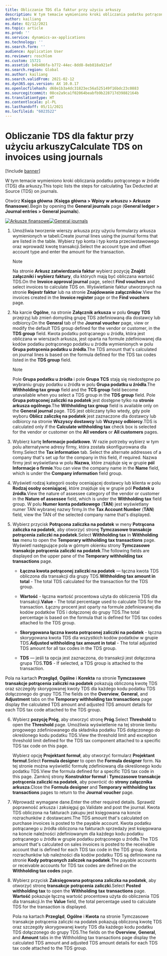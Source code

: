 ```yaml
---
title: Obliczanie TDS dla faktur przy użyciu arkuszy
description: W tym temacie wymieniono kroki obliczania podatku potrąconego w źródle (TDS) dla arkuszy.
author: kailiang
ms.date: 02/12/2021
ms.topic: article
ms.prod: ''
ms.service: dynamics-ax-applications
ms.technology: ''
ms.search.form: ''
audience: Application User
ms.reviewer: roschlom
ms.custom: 15721
ms.assetid: b4b406fa-b772-44ec-8dd8-8eb818a921ef
ms.search.region: Global
ms.author: kailiang
ms.search.validFrom: 2021-02-12
ms.dyn365.ops.version: AX 10.0.17
ms.openlocfilehash: d68e1b3a4dc31823ec56a525149f16bdc23c0883
ms.sourcegitcommit: 08ce2a9ca1f02064beabfb9b228717d39882164b
ms.translationtype: HT
ms.contentlocale: pl-PL
ms.lasthandoff: 05/11/2021
ms.locfileid: "6023522"
---
```

# <a name="calculate-tds-on-invoices-using-journals"></a><span data-ttu-id="df242-103">Obliczanie TDS dla faktur przy użyciu arkuszy</span><span class="sxs-lookup"><span data-stu-id="df242-103">Calculate TDS on invoices using journals</span></span>

[!include [banner](../includes/banner.md)]

<span data-ttu-id="df242-104">W tym temacie wymieniono kroki obliczania podatku potrąconego w źródle (TDS) dla arkuszy.</span><span class="sxs-lookup"><span data-stu-id="df242-104">This topic lists the steps for calculating Tax Deducted at Source (TDS) on journals.</span></span>

<span data-ttu-id="df242-105">Otwórz **Księga główna** (**Księga główna > Wpisy w arkuszu > Arkusze finansowe**).</span><span class="sxs-lookup"><span data-stu-id="df242-105">Begin by opening the **General journals** page (**General ledger > Journal entries > General journals**).</span></span>

<span data-ttu-id="df242-106">[![Arkusze finansowe](./media/apac-ind-TDS-57.png)](./media/apac-ind-TDS-57.png)</span><span class="sxs-lookup"><span data-stu-id="df242-106">[![General journals](./media/apac-ind-TDS-57.png)](./media/apac-ind-TDS-57.png)</span></span>

1. <span data-ttu-id="df242-107">Umożliwia tworzenie wierszy arkusza przy użyciu formularzy arkusza wymienionych w tabeli.</span><span class="sxs-lookup"><span data-stu-id="df242-107">Create journal lines using the journal forms that are listed in the table.</span></span> <span data-ttu-id="df242-108">Wybierz typ konta i typ konta przeciwstawowego oraz wprowadź kwotę transakcji.</span><span class="sxs-lookup"><span data-stu-id="df242-108">Select the account type and offset account type and enter the amount for the transaction.</span></span> 

   > [!NOTE]
   > <span data-ttu-id="df242-109">Na stronie **Arkusz zatwierdzania faktur** wybierz pozycję **Znajdź załączniki i wybierz faktury**, dla których mają być obliczana wartość TDS.</span><span class="sxs-lookup"><span data-stu-id="df242-109">On the **Invoice approval journal** page, select **Find vouchers** and select invoices to calculate TDS on.</span></span> <span data-ttu-id="df242-110">Wyświetlanie faktur utworzonych na stronie **Rejestr faktur** lub na stronie **Znajdowanie załączników**.</span><span class="sxs-lookup"><span data-stu-id="df242-110">View the invoices created in the **Invoice register** page or the **Find vouchers** page.</span></span>  

2. <span data-ttu-id="df242-111">Na karcie **Ogólne**, na stronie **Załącznik arkusza** w polu **Grupy TDS** przejrzyj lub zmień domyślną grupę TDS zdefiniowaną dla dostawcy lub odbiorcy.</span><span class="sxs-lookup"><span data-stu-id="df242-111">On the **General** tab of the **Journal voucher** page, view or modify the default TDS group defined for the vendor or customer, in the **TDS group** field.</span></span> <span data-ttu-id="df242-112">Kwota podatku potrącanego u źródła, która jest obliczana w wierszach arkusza, jest oparta na formule zdefiniowanej dla kodów podatku potrąconego podatku u źródła wymienionych w polu **Grupa potrącenia podatku u źródła**.</span><span class="sxs-lookup"><span data-stu-id="df242-112">The TDS amount that's calculated on journal lines is based on the formula defined for the TDS tax codes listed in the **TDS group** field.</span></span> 

   > [!NOTE]
   > <span data-ttu-id="df242-113">Pole **Grupa podatku u źródła** i pole **Grupa TCS** stają się niedostępne po wybraniu grupy podatku u źródła w polu **Grupa podatku u źródła**.</span><span class="sxs-lookup"><span data-stu-id="df242-113">The **Withholding tax group**  field and the **TCS group** field become unavailable when you select a TDS group in the **TDS group** field.</span></span> <span data-ttu-id="df242-114">Pole **Grupa potrąconej zaliczki na podatek** jest dostępne tylko na **stronie arkusza ogólnego**.</span><span class="sxs-lookup"><span data-stu-id="df242-114">The **Withholding tax group** field is available only on the **General journal** page.</span></span> <span data-ttu-id="df242-115">TDS jest obliczany tylko wtedy, gdy pole wyboru **Oblicz zaliczkę na podatek** jest zaznaczone dla dostawcy lub odbiorcy na stronie **Wszyscy dostawcy** lub **Wszyscy odbiorcy**.</span><span class="sxs-lookup"><span data-stu-id="df242-115">TDS is calculated only if the **Calculate withholding tax** check box is selected for the vendor or customer on the **All vendors** or **All customers** pages.</span></span>   

3. <span data-ttu-id="df242-116">Wybierz kartę **Informacje podatkowe**. W razie potrzeby wybierz w tym polu alternatywne adresy firmy, która została skonfigurowana dla firmy.</span><span class="sxs-lookup"><span data-stu-id="df242-116">Select the **Tax information** tab. Select the alternate addresses of a company that's set up for the company in this field, if required.</span></span> <span data-ttu-id="df242-117">Nazwa firmy jest wyświetlana w polu **Nazwa**, które znajduje się w grupie **pól Informacje o firmie**.</span><span class="sxs-lookup"><span data-stu-id="df242-117">You can view the company name in the **Name** field, which is under the **Company information** field group.</span></span> 

4. <span data-ttu-id="df242-118">Wyświetl rodzaj kategorii osoby oceniającej dostawcy lub klienta w polu **Rodzaj osoby oceniającej**, które znajduje się w grupie pól **Podatek u źródła**.</span><span class="sxs-lookup"><span data-stu-id="df242-118">View the nature of assessee category of the vendor or customer in the **Nature of assessee** field, which is under the **Withholding tax** field group.</span></span> <span data-ttu-id="df242-119">W polu **Numer konta podatkowego** (**TAN**) jest wyświetlany numer TAN wybranej nazwy firmy.</span><span class="sxs-lookup"><span data-stu-id="df242-119">In the **Tax Account Number** (**TAN**) field, view the TAN of the selected company name that's displayed.</span></span>  

5. <span data-ttu-id="df242-120">Wybierz przycisk **Potrącona zaliczka na podatek** w meny **Potrącona zaliczka na podatek**, aby otworzyć stronę **Tymczasowe transakcje potrącenia zaliczki na podatek**.</span><span class="sxs-lookup"><span data-stu-id="df242-120">Select **Withholding tax** in **Withholding tax** menu to open the **Temporary withholding tax transactions** page.</span></span> <span data-ttu-id="df242-121">Wyświetl następujące pola w górnym okienku strony **Tymczasowe transakcje potrącenia zaliczki na podatek**.</span><span class="sxs-lookup"><span data-stu-id="df242-121">The following fields are displayed on the upper pane of the **Temporary withholding tax transactions** page.</span></span>

   - <span data-ttu-id="df242-122">**Łączna kwota potrąconej zaliczki na podatek** — łączna kwota TDS obliczona dla transakcji dla grupy TDS.</span><span class="sxs-lookup"><span data-stu-id="df242-122">**Withholding tax amount in total** - The total TDS calculated for the transaction for the TDS group.</span></span>

   - <span data-ttu-id="df242-123">**Wartość** - łączna wartość procentowa użyta do obliczenia TDS dla transakcji.</span><span class="sxs-lookup"><span data-stu-id="df242-123">**Value** - The total percentage used to calculate TDS for the transaction.</span></span> <span data-ttu-id="df242-124">Łączny procent jest oparty na formule zdefiniowanej dla kodów podatków TDS i dołączonej do grupy TDS.</span><span class="sxs-lookup"><span data-stu-id="df242-124">The total percentage is based on the formula that is defined for TDS tax codes attached to the TDS group.</span></span>

   - <span data-ttu-id="df242-125">**Skorygowana łączna kwota potrąconej zaliczki na podatek** - łączna skorygowana kwota TDS dla wszystkich kodów podatków w grupie TDS.</span><span class="sxs-lookup"><span data-stu-id="df242-125">**Adjusted withholding tax amount in total** - The total adjusted TDS amount for all tax codes in the TDS group.</span></span>

   - <span data-ttu-id="df242-126">**TDS** — jeśli ta opcja jest zaznaczona, do transakcji jest dołączona grupa TDS.</span><span class="sxs-lookup"><span data-stu-id="df242-126">**TDS** - If selected, a TDS group is attached to the transaction.</span></span>

  <span data-ttu-id="df242-127">Pola na kartach **Przegląd**, **Ogólne** i **Korekta** na stronie **Tymczasowe transakcje potrącenia zaliczki na podatek** pokazują obliczoną kwotę TDS oraz szczegóły skorygowanej kwoty TDS dla każdego kodu podatku TDS dołączonego do grupy TDS.</span><span class="sxs-lookup"><span data-stu-id="df242-127">The fields on the **Overview**, **General**, and **Adjustment** tabs on the **Temporary withholding tax transactions** page display the calculated TDS amount and adjusted TDS amount details for each TDS tax code attached to the TDS group.</span></span>

6. <span data-ttu-id="df242-128">Wybierz **pozycję Próg**, aby otworzyć stronę **Próg**.</span><span class="sxs-lookup"><span data-stu-id="df242-128">Select **Threshold** to open the **Threshold** page.</span></span> <span data-ttu-id="df242-129">Umożliwia wyświetlenie na tej stronie limitu progowego zdefiniowanego dla składnika podatku TDS dołączonego do określonego kodu podatku TDS.</span><span class="sxs-lookup"><span data-stu-id="df242-129">View the threshold limit and exception threshold limit defined for the TDS tax component attached to a specific TDS tax code on this page.</span></span>

   <span data-ttu-id="df242-130">Wybierz opcję **Projektant formuł**, aby otworzyć formularz **Projektant formuł**.</span><span class="sxs-lookup"><span data-stu-id="df242-130">Select **Formula designer** to open the **Formula designer** form.</span></span> <span data-ttu-id="df242-131">Na tej stronie można wyświetlić formułę zdefiniowaną dla określonego kodu podatku TDS.</span><span class="sxs-lookup"><span data-stu-id="df242-131">View the formula defined for a specific TDS tax code in this page.</span></span> <span data-ttu-id="df242-132">Zamknij strony **Konstruktor formuł** i **Tymczasowe transakcje potrącenia zaliczki na podatek**, aby powrócić do **strony załącznika arkusza**.</span><span class="sxs-lookup"><span data-stu-id="df242-132">Close the **Formula designer** and **Temporary withholding tax transactions** pages to return to the **Journal voucher** page.</span></span>

8. <span data-ttu-id="df242-133">Wprowadź wymagane dane.</span><span class="sxs-lookup"><span data-stu-id="df242-133">Enter the other required details.</span></span> <span data-ttu-id="df242-134">Sprawdź poprawność arkusza i zaksięguj go.</span><span class="sxs-lookup"><span data-stu-id="df242-134">Validate and post the journal.</span></span> <span data-ttu-id="df242-135">Kwota TDS obliczona na fakturach zakupu jest księgowana na koncie rozrachunków z dostawcami.</span><span class="sxs-lookup"><span data-stu-id="df242-135">The TDS amount that's calculated on purchase invoices is posted to the payable account.</span></span> <span data-ttu-id="df242-136">Kwota podatku potrącanego u źródła obliczona na fakturach sprzedaży jest księgowana na koncie należności zdefiniowanym dla każdego kodu podatku potrącanego u źródła w grupie podatku potrąconego u źródła.</span><span class="sxs-lookup"><span data-stu-id="df242-136">The TDS amount that's calculated on sales invoices is posted to the receivable account that is defined for each TDS tax code in the TDS group.</span></span> <span data-ttu-id="df242-137">Konta rozrachunków lub należności dla kodów podatku TDS są definiowane na stronie **Kody potrąconych zaliczek na podatek**.</span><span class="sxs-lookup"><span data-stu-id="df242-137">The payable accounts or receivable accounts for TDS tax codes are defined on the **Withholding tax codes** page.</span></span>

9. <span data-ttu-id="df242-138">Wybierz przycisk **Zaksięgowana potrącona zaliczka na podatek**, aby otworzyć stronę **transakcje** **potrącenia** **zaliczki**.</span><span class="sxs-lookup"><span data-stu-id="df242-138">Select **Posted withholding tax** to open the **Withholding** **tax** **transactions** page.</span></span> <span data-ttu-id="df242-139">**Wartość** pokazuje łączną wartość procentowa użyta do obliczenia TDS dla transakcji.</span><span class="sxs-lookup"><span data-stu-id="df242-139">In the **Value** field, the total percentage used to calculate TDS for the transaction is displayed.</span></span>

   <span data-ttu-id="df242-140">Pola na kartach **Przegląd**, **Ogólne** i **Kwota** na stronie Tymczasowe transakcje potrącenia zaliczki na podatek pokazują obliczoną kwotę TDS oraz szczegóły skorygowanej kwoty TDS dla każdego kodu podatku TDS dołączonego do grupy TDS.</span><span class="sxs-lookup"><span data-stu-id="df242-140">The fields on the **Overview**, **General**, and **Amount** tabs in the Withholding tax transactions page display the calculated TDS amount and adjusted TDS amount details for each TDS tax code attached to the TDS group.</span></span>
